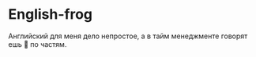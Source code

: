 # English-frog
Английский для меня дело непростое, а в тайм менеджменте говорят ешь :frog: по частям.
